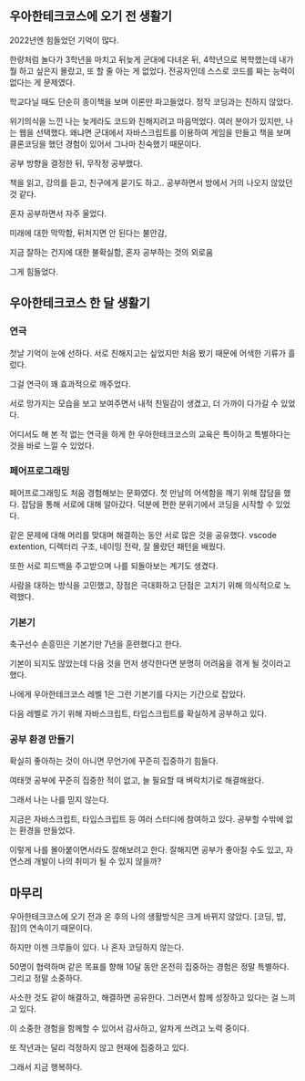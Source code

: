 ## 우아한테크코스에 오기 전 생활기

2022년엔 힘들었던 기억이 많다.

한량처럼 놀다가 3학년을 마치고 뒤늦게 군대에 다녀온 뒤, 4학년으로 복학했는데 내가 뭘 하고 싶은지 몰랐고, 또 할 줄 아는 게 없었다. 전공자인데 스스로 코드를 짜는 능력이 없다는 게 문제였다.

학교다닐 때도 단순히 종이책을 보며 이론만 파고들었다. 정작 코딩과는 친하지 않았다.

위기의식을 느낀 나는 늦게라도 코드와 친해지려고 마음먹었다. 여러 분야가 있지만, 나는 웹을 선택했다. 왜냐면 군대에서 자바스크립트를 이용하여 게임을 만들고 책을 보며 클론코딩을 했던 경험이 있어서 그나마 친숙했기 때문이다.

공부 방향을 결정한 뒤, 무작정 공부했다.

책을 읽고, 강의를 듣고, 친구에게 묻기도 하고.. 공부하면서 방에서 거의 나오지 않았던 것 같다.

혼자 공부하면서 자주 울었다.

미래에 대한 막막함, 뒤처지면 안 된다는 불안감,

지금 잘하는 건지에 대한 불확실함, 혼자 공부하는 것의 외로움

그게 힘들었다.

## 우아한테크코스 한 달 생활기

### 연극

첫날 기억이 눈에 선하다. 서로 친해지고는 싶었지만 처음 봤기 때문에 어색한 기류가 흘렀다.

그걸 연극이 꽤 효과적으로 깨주었다.

서로 망가지는 모습을 보고 보여주면서 내적 친밀감이 생겼고, 더 가까이 다가갈 수 있었다.

어디서도 해 본 적 없는 연극을 하게 한 우아한테크코스의 교육은 특이하고 특별하다는 것을 바로 느낄 수 있었다.

### 페어프로그래밍

페어프로그래밍도 처음 경험해보는 문화였다. 첫 만남의 어색함을 깨기 위해 잡담을 했다. 잡담을 통해 서로에 대해 알아갔다. 덕분에 편한 분위기에서 코딩을 시작할 수 있었다.

같은 문제에 대해 머리를 맞대며 해결하는 동안 서로 많은 것을 공유했다. vscode extention, 디렉터리 구조, 네이밍 전략, 잘 몰랐던 패턴을 배웠다.

또한 서로 피드백을 주고받으며 나를 되돌아보는 계기도 생겼다.

사람을 대하는 방식을 고민했고, 장점은 극대화하고 단점은 고치기 위해 의식적으로 노력했다.

### 기본기

축구선수 손흥민은 기본기만 7년을 훈련했다고 한다.

기본이 되지도 않았는데 다음 것을 먼저 생각한다면 분명히 어려움을 겪게 될 것이라고 했다.

나에게 우아한테크코스 레벨 1은 그런 기본기를 다지는 기간으로 잡았다.

다음 레벨로 가기 위해 자바스크립트, 타입스크립트를 확실하게 공부하고 있다.

### 공부 환경 만들기

확실히 좋아하는 것이 아니면 무언가에 꾸준히 집중하기 힘들다.

여태껏 공부에 꾸준히 집중한 적이 없고, 늘 필요할 때 벼락치기로 해결해왔다.

그래서 나는 나를 믿지 않는다.

지금은 자바스크립트, 타입스크립트 등 여러 스터디에 참여하고 있다. 공부할 수밖에 없는 환경을 만들었다.

이렇게 나를 몰아붙이면서라도 잘해보려고 한다. 잘해지면 공부가 좋아질 수도 있고, 자연스레 개발이 나의 취미가 될 수 있지 않을까?

## 마무리

우아한테크코스에 오기 전과 온 후의 나의 생활방식은 크게 바뀌지 않았다. [코딩, 밥, 잠]의 연속이기 때문이다.

하지만 이젠 크루들이 있다. 나 혼자 코딩하지 않는다.

50명이 협력하며 같은 목표를 향해 10달 동안 온전히 집중하는 경험은 정말 특별하다. 그리고 정말 소중하다.

사소한 것도 같이 해결하고, 해결하면 공유한다. 그러면서 함께 성장하고 있다는 걸 느끼고 있다.

이 소중한 경험을 함께할 수 있어서 감사하고, 알차게 쓰려고 노력 중이다.

또 작년과는 달리 걱정하지 않고 현재에 집중하고 있다.

그래서 지금 행복하다.
